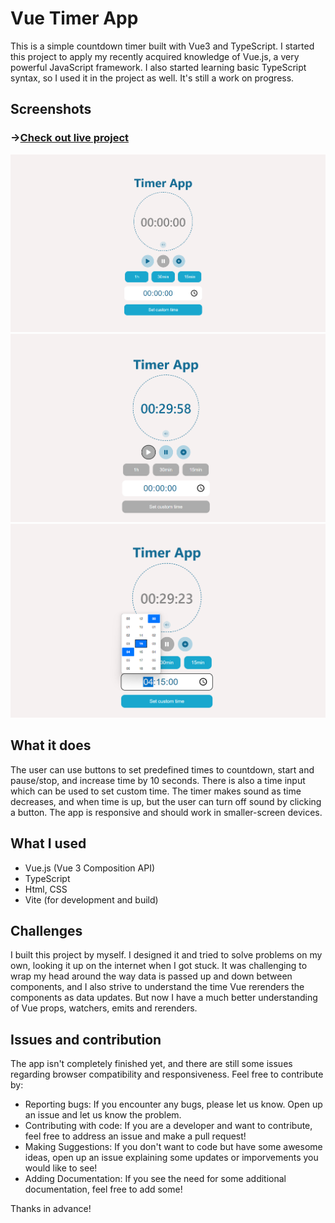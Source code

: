 # Vue Timer App

This is a simple countdown timer built with Vue3 and TypeScript. I started this project to apply my recently acquired knowledge of Vue.js, a very powerful JavaScript framework. I also started learning basic TypeScript syntax, so I used it in the project as well. It's still a work on progress. 

## Screenshots

### ->[Check out live project](http://misalima.github.io/timer-app)

![home screenshot](screenshots/home.png "Application initial view")
![time running screenshot](screenshots/running.png "Clock ticking")
![selecting time screenshot](screenshots/selecting.png "Setting custom time(Chrome Web Browser)")

## What it does
The user can use buttons to set predefined times to countdown, start and pause/stop, and increase time by 10 seconds. There is also a time input which can be used to set custom time. The timer makes sound as time decreases, and when time is up, but the user can turn off sound by clicking a button. The app is responsive and should work in smaller-screen devices.

## What I used

- Vue.js (Vue 3 Composition API)
- TypeScript
- Html, CSS
- Vite (for development and build)

## Challenges

I built this project by myself. I designed it and tried to solve problems on my own, looking it up on the internet when I got stuck. It was challenging to wrap my head around the way data is passed up and down between components, and I also strive to understand the time Vue rerenders the components as data updates. But now I have a much better understanding of Vue props, watchers, emits and rerenders. 

## Issues and contribution

The app isn't completely finished yet, and there are still some issues regarding browser compatibility and responsiveness. Feel free to contribute by: 

- Reporting bugs: If you encounter any bugs, please let us know. Open up an issue and let us know the problem.
- Contributing with code: If you are a developer and want to contribute, feel free to address an issue and make a pull request!
- Making Suggestions: If you don't want to code but have some awesome ideas, open up an issue explaining some updates or imporvements you would like to see!
- Adding Documentation: If you see the need for some additional documentation, feel free to add some!

Thanks in advance! 
